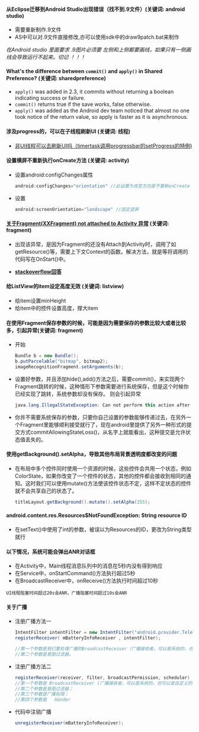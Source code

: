 #### 从Eclipse迁移到Android Studio出现错误（找不到.9文件）(关键词: android studio)

- 需要重新制作.9文件
- AS中可以对.9文件直接修改,亦可以使用sdk中的draw9patch.bat来制作

*在Android studio 里面要求 .9图片必须要 左侧和上侧都要画线，如果只有一侧画线会导致运行不起来。切记 ！！！*

#### What's the difference between `commit()` and `apply()` in Shared Preference? (关键词: sharedpreference)

-  `apply()` was added in 2.3, it commits without returning a boolean indicating success or failure.
- `commit()` returns true if the save works, false otherwise.
- `apply()` was added as the Android dev team noticed that almost no one took notice of the return value, so apply is faster as it is asynchronous.

#### 涉及progress的，可以在子线程刷新UI (关键词: 线程)

* [非UI线程可以去刷新UI吗（timertask调用progressbar的setProgress的特例)](http://blog.csdn.net/androidzhaoxiaogang/article/details/8136222)

#### 设置横屏不重新执行onCreate方法 (关键词: activity)

- 设置android:configChanges属性

	```java
	android:configChanges="orientation" //此设置为改变方向是不重新onCreate
	```
- 设置

	```java
	android:screenOrientation="landscape" //固定竖屏
	```

#### [关于Fragment(XXFragment) not attached to Activity 异常](http://www.eoeandroid.com/blog-469851-3594.html) (关键词: fragment)

- 出现该异常，是因为Fragment的还没有Attach到Activity时，调用了如getResource()等，需要上下文Context的函数。解决方法，就是等将调用的代码写在OnStart()中。

- **[stackoverflow回答](http://stackoverflow.com/questions/10919240/fragment-myfragment-not-attached-to-activity)**

#### 给ListView的item设定高度无效 (关键词: listview)

- 给item设置minHeight
- 给item中的控件设置高度，撑大item

#### 在使用Fragment保存参数的时候，可能是因为需要保存的参数比较大或者比较多，引起异常(关键词: fragment)

- 开始

	```java
	Bundle b = new Bundle();
	b.putParcelable("bitmap", bitmap2);
	imageRecognitionFragment.setArguments(b);
	```

- 设置好参数，并且添加hide(),add()方法之后，需要commit()，来实现两个Fragment跳转的时候，这种情形下参数需要进行系统保存，但是这个时候你已经实现了跳转，系统参数却没有保存。
	则会引起异常

	```java
	java.lang.IllegalStateException: Can not perform this action after onSaveInstanceState
	```

- 你并不需要系统保存的参数，只要你自己设置的参数能够传递过去，在另外一个Fragment里能够顺利接受就行了，现在android里提供了另外一种形式的提交方式commitAllowingStateLoss()，从名字上就能看出，这种提交是允许状态值丢失的。

#### 使用getBackground().setAlpha，导致其他布局背景透明度都改变的问题

- 在布局中多个控件同时使用一个资源的时候，这些控件会共用一个状态，例如ColorState，如果你改变了一个控件的状态，其他的控件都会接收到相同的通知。这时我们可以使用mutate()方法使该控件状态不定，这样不定状态的控件就不会共享自己的状态了。

	```java
	titleLayout.getBackground().mutate().setAlpha(255);
	```

#### android.content.res.Resources$NotFoundException: String resource ID

- 在setText()中使用了int的参数，被误以为Resources的ID，更改为String类型就行

#### 以下情况，系统可能会弹出ANR对话框

-  在Activity中，Main线程消息队列中的消息在5秒内没有得到响应
-  在Service中，onStartCommand()方法执行超过5秒
-  在BroadcastReceiver中，onReceive()方法执行时间超过10秒

`UI线程阻塞时间超过20s会ANR，广播阻塞时间超过10s会ANR`


#### 关于广播

- 注册广播方法一

	```java
	IntentFilter intentFilter = new IntentFilter("android.provider.Telephony.SMS_RECEIVED " );
	registerReceiver( mBatteryInfoReceiver , intentFilter);

	//第一个参数是我们要处理广播的BroadcastReceiver（广播接收者，可以是系统的，也可以是自定义的）;
	//第二个参数是意图过滤器。
	```


- 注册广播方法二
	```java
	registerReceiver(receiver, filter, broadcastPermission, scheduler)
	//第一个参数是 BroadcastReceiver (广播接收者，可以是系统的，也可以是自定义的)；
	//第二个参数是意图过滤器；
	//第三个参数是广播权限；
	//第四个参数是   Hander
	```

- 代码中注销广播
	```java
	unregisterReceiver(mBatteryInfoReceiver);
	```
